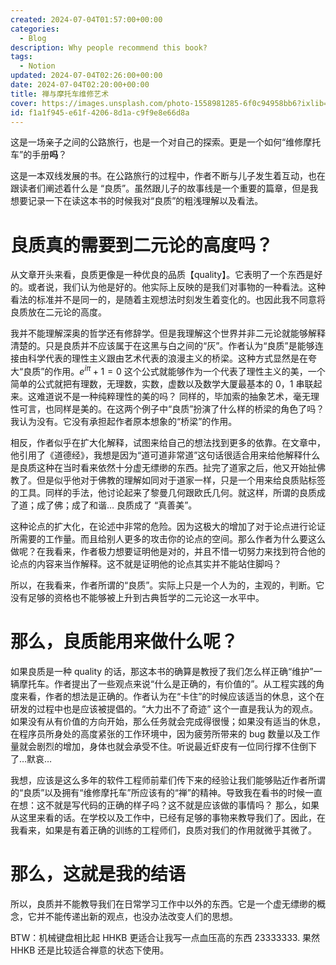 ```yaml
---
created: 2024-07-04T01:57:00+00:00
categories:
  - Blog
description: Why people recommend this book?
tags:
  - Notion
updated: 2024-07-04T02:26:00+00:00
date: 2024-07-04T02:20:00+00:00
title: 禅与摩托车维修艺术
cover: https://images.unsplash.com/photo-1558981285-6f0c94958bb6?ixlib=rb-4.0.3&q=85&fm=jpg&crop=entropy&cs=srgb
id: f1a1f945-e61f-4206-8d1a-c9f9e8e66d8a
---
```


这是一场亲子之间的公路旅行，也是一个对自己的探索。更是一个如何“维修摩托车”的手册**吗**？

这是一本双线发展的书。在公路旅行的过程中，作者不断与儿子发生着互动，也在跟读者们阐述着什么是 “良质”。虽然跟儿子的故事线是一个重要的篇章，但是我想要记录一下在读这本书的时候我对“良质”的粗浅理解以及看法。

# 良质真的需要到二元论的高度吗？

从文章开头来看，良质更像是一种优良的品质【quality】。它表明了一个东西是好的。或者说，我们认为他是好的。他实际上反映的是我们对事物的一种看法。这种看法的标准并不是同一的，是随着主观想法时刻发生着变化的。也因此我不同意将良质放在二元论的高度。

我并不能理解深奥的哲学还有修辞学。但是我理解这个世界并非二元论就能够解释清楚的。只是良质并不应该属于在这黑与白之间的“灰”。作者认为“良质”是能够连接由科学代表的理性主义跟由艺术代表的浪漫主义的桥梁。这种方式显然是在夸大“良质”的作用。$e^{i\pi} + 1 = 0$ 这个公式就能够作为一个代表了理性主义的美，一个简单的公式就把有理数，无理数，实数，虚数以及数学大厦最基本的 0，1 串联起来。这难道说不是一种纯粹理性的美的吗？ 同样的，毕加索的抽象艺术，毫无理性可言，也同样是美的。在这两个例子中“良质”扮演了什么样的桥梁的角色了吗？我认为没有。它没有承担起作者原本想象的“桥梁”的作用。

相反，作者似乎在扩大化解释，试图来给自己的想法找到更多的依靠。在文章中，他引用了《道德经》，我想是因为“道可道非常道”这句话很适合用来给他解释什么是良质这种在当时看来依然十分虚无缥缈的东西。扯完了道家之后，他又开始扯佛教了。但是似乎他对于佛教的理解如同对于道家一样，只是一个用来给良质贴标签的工具。同样的手法，他讨论起来了黎曼几何跟欧氏几何。就这样，所谓的良质成了道；成了佛；成了和谐… 良质成了 “真善美”。

这种论点的扩大化，在论述中非常的危险。因为这极大的增加了对于论点进行论证所需要的工作量。而且给别人更多的攻击你的论点的空间。那么作者为什么要这么做呢？在我看来，作者极力想要证明他是对的，并且不惜一切努力来找到符合他的论点的内容来当作解释。这不就是证明他的论点其实并不能站住脚吗？

所以，在我看来，作者所谓的“良质”。实际上只是一个人为的，主观的，判断。它没有足够的资格也不能够被上升到古典哲学的二元论这一水平中。

# 那么，良质能用来做什么呢？

如果良质是一种 quality 的话，那这本书的确算是教授了我们怎么样正确“维护”一辆摩托车。作者提出了一些观点来说“什么是正确的，有价值的”。从工程实践的角度来看，作者的想法是正确的。作者认为在“卡住”的时候应该适当的休息，这个在研发的过程中也是应该被提倡的。“大力出不了奇迹” 这个一直是我认为的观点。如果没有从有价值的方向开始，那么任务就会完成得很慢；如果没有适当的休息，在程序员所身处的高度紧张的工作环境中，因为疲劳所带来的 bug 数量以及工作量就会剧烈的增加，身体也就会承受不住。听说最近虾皮有一位同行撑不住倒下了…默哀…

我想，应该是这么多年的软件工程师前辈们传下来的经验让我们能够贴近作者所谓的“良质”以及拥有“维修摩托车”所应该有的“禅”的精神。导致我在看书的时候一直在想：这不就是写代码的正确的样子吗？这不就是应该做的事情吗？ 那么，如果从这里来看的话。在学校以及工作中，已经有足够的事物来教导我们了。因此，在我看来，如果是有着正确的训练的工程师们，良质对我们的作用就微乎其微了。

# 那么，这就是我的结语

所以，良质并不能教导我们在日常学习工作中以外的东西。它是一个虚无缥缈的概念，它并不能传递出新的观点，也没办法改变人们的思想。

BTW：机械键盘相比起 HHKB 更适合让我写一点血压高的东西 23333333. 果然 HHKB 还是比较适合禅意的状态下使用。
